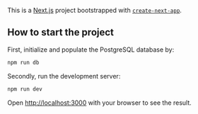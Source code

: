 This is a [Next.js](https://nextjs.org/) project bootstrapped with [`create-next-app`](https://github.com/vercel/next.js/tree/canary/packages/create-next-app).

## How to start the project

First, initialize and populate the PostgreSQL database by:

```bash
npm run db
```

Secondly, run the development server:

```bash
npm run dev
```

Open [http://localhost:3000](http://localhost:3000) with your browser to see the result.
